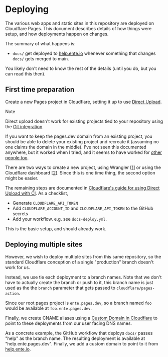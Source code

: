 # Deploying

The various web apps and static sites in this repository are deployed on
Cloudflare Pages. This document describes details of how things were setup, and
how deployments happen on changes.

The summary of what happens is:

* `docs/` get deployed to [help.ente.io](https://help.ente.io) whenever
  something that changes `docs/` gets merged to main.

You likely don't need to know the rest of the details (until you do, but you can
read this then).

## First time preparation

Create a new Pages project in Cloudflare, setting it up to use [Direct
Upload](https://developers.cloudflare.com/pages/get-started/direct-upload/).

> [!NOTE]
>
> Direct upload doesn't work for existing projects tied to your repository using
> the [Git
> integration](https://developers.cloudflare.com/pages/get-started/git-integration/).
>
> If you want to keep the pages.dev domain from an existing project, you should
> be able to delete your existing project and recreate it (assuming no one
> claims the domain in the middle). I've not seen this documented anywhere, but
> it worked when I tried, and it seems to have worked for [other people
> too](https://community.cloudflare.com/t/linking-git-repo-to-existing-cf-pages-project/530888).


There are two ways to create a new project, using Wrangler
[[1](https://github.com/cloudflare/pages-action/issues/51)] or using the
Cloudflare dashboard
[[2](https://github.com/cloudflare/pages-action/issues/115)]. Since this is one
time thing, the second option might be easier.

The remaining steps are documented in [Cloudflare's guide for using Direct
Upload with
CI](https://developers.cloudflare.com/pages/how-to/use-direct-upload-with-continuous-integration/).
As a checklist,

- Generate `CLOUDFLARE_API_TOKEN`
- Add `CLOUDFLARE_ACCOUNT_ID` and `CLOUDFLARE_API_TOKEN` to the GitHub secrets
- Add your workflow. e.g. see `docs-deploy.yml`.

This is the basic setup, and should already work.

## Deploying multiple sites

However, we wish to deploy multiple sites from this same repository, so the
standard Cloudflare conception of a single "production" branch doesn't work for
us.

Instead, we use tie each deployment to a branch names. Note that we don't have
to actually create the branch or push to it, this branch name is just used as
the the `branch` parameter that gets passed to `cloudflare/pages-action`.

Since our root pages project is `ente.pages.dev`, so a branch named `foo` would
be available at `foo.ente.pages.dev`.

Finally, we create CNAME aliases using a [Custom Domain in
Cloudflare](https://developers.cloudflare.com/pages/how-to/custom-branch-aliases/)
to point to these deployments from our user facing DNS names.

As a concrete example, the GitHub workflow that deploys `docs/` passes "help" as
the branch name. The resulting deployment is available at "help.ente.pages.dev".
Finally, we add a custom domain to point to it from
[help.ente.io](https://help.ente.io).
